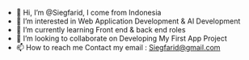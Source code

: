 - 👋 Hi, I’m @Siegfarid, I come from Indonesia
- 👀 I’m interested in Web Application Development & AI Development
- 🌱 I’m currently learning Front end & back end roles
- 💞️ I’m looking to collaborate on Developing My First App Project
- 📫 How to reach me Contact my email : Siegfarid@gmail.com

<!---
Siegfarid/Siegfarid is a ✨ special ✨ repository because its `README.md` (this file) appears on your GitHub profile.
You can click the Preview link to take a look at your changes.
--->
